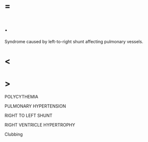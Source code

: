 # =

# .

Syndrome caused by left-to-right shunt affecting pulmonary vessels.

# <

# >

POLYCYTHEMIA

PULMONARY HYPERTENSION

RIGHT TO LEFT SHUNT

RIGHT VENTRICLE HYPERTROPHY

Clubbing
